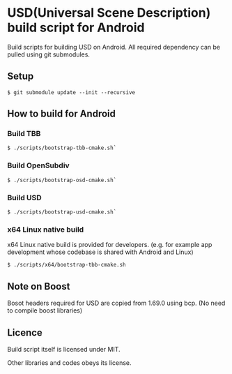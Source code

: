 # USD(Universal Scene Description) build script for Android

Build scripts for building USD on Android.
All required dependency can be pulled using git submodules.

## Setup

```
$ git submodule update --init --recursive
```

## How to build for Android

### Build TBB

```
$ ./scripts/bootstrap-tbb-cmake.sh`
```

### Build OpenSubdiv

```
$ ./scripts/bootstrap-osd-cmake.sh`
```

### Build USD

```
$ ./scripts/bootstrap-usd-cmake.sh`
```

### x64 Linux native build

x64 Linux native build is provided for developers.
(e.g. for example app development whose codebase is shared with Android and Linux)

```
$ ./scripts/x64/bootstrap-tbb-cmake.sh
```

## Note on Boost

Bosot headers required for USD are copied from 1.69.0 using bcp.
(No need to compile boost libraries)

## Licence

Build script itself is licensed under MIT.

Other libraries and codes obeys its license.

